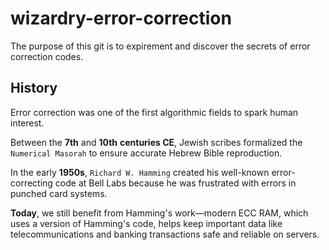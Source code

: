 # wizardry-error-correction

The purpose of this git is to expirement and discover the secrets of error correction codes.

## History

Error correction was one of the first algorithmic fields to spark human interest. 

Between the **7th** and **10th** **centuries CE**, Jewish scribes formalized the `Numerical Masorah` to ensure accurate Hebrew Bible reproduction.

In the early **1950s**, `Richard W. Hamming` created his well-known error-correcting code at Bell Labs because he was frustrated with errors in punched card systems. 

**Today**, we still benefit from Hamming's work—modern ECC RAM, which uses a version of Hamming's code, helps keep important data like telecommunications and banking transactions safe and reliable on servers.
